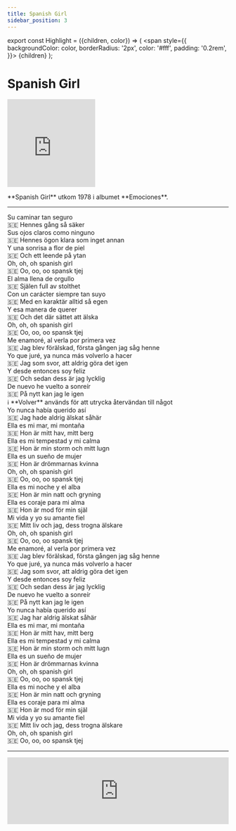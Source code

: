 ```yaml
---
title: Spanish Girl
sidebar_position: 3
---
```


export const Highlight = ({children, color}) => (
  <span
    style={{
      backgroundColor: color,
      borderRadius: '2px',
      color: '#fff',
      padding: '0.2rem',
    }}>
    {children}
  </span>
);

# <Highlight color="var(--highlight)">Spanish Girl</Highlight>

<div class="text-and-image-container">
  <div class="iframe">
<iframe width="200" height="200" src="https://www.youtube.com/embed/kAE-OCS-aIA" title="Spanish Girl" frameborder="0" allow="accelerometer; autoplay; clipboard-write; encrypted-media; gyroscope; picture-in-picture; web-share" referrerpolicy="strict-origin-when-cross-origin" allowfullscreen></iframe>
  </div>
  <div class="text">
    <p>**Spanish Girl** utkom 1978 i albumet **Emociones**.</p>
  </div>
</div>

---

<div class="lyrics-container">
  <div class="lyrics-line">Su caminar tan seguro</div>
  <div class="translation-line">🇸🇪 Hennes gång så säker</div>
</div>
<div class="lyrics-container">
  <div class="lyrics-line">Sus ojos claros como ninguno</div>
  <div class="translation-line">🇸🇪 Hennes ögon klara som inget annan</div>
</div>
<div class="lyrics-container">
  <div class="lyrics-line">Y una sonrisa a flor de piel</div>
  <div class="translation-line">🇸🇪 Och ett leende på ytan</div>
</div> 
<div class="lyrics-container">
  <div class="lyrics-line">Oh, oh, oh spanish girl</div>
  <div class="translation-line">🇸🇪 Oo, oo, oo spansk tjej</div>
</div>
<div class="lyrics-container">
  <div class="lyrics-line">El alma llena de orgullo</div>
  <div class="translation-line">🇸🇪 Själen full av stolthet</div>
</div>
<div class="lyrics-container">
  <div class="lyrics-line">Con un carácter siempre tan suyo</div>
  <div class="translation-line">🇸🇪 Med en karaktär alltid så egen</div>
</div>
<div class="lyrics-container">
  <div class="lyrics-line">Y esa manera de querer</div>
  <div class="translation-line">🇸🇪 Och det där sättet att älska</div>
</div>
<div class="lyrics-container">
  <div class="lyrics-line">Oh, oh, oh spanish girl</div>
  <div class="translation-line">🇸🇪 Oo, oo, oo spansk tjej</div>
</div>
<div class="lyrics-container">
  <div class="lyrics-line">Me enamoré, al verla por primera vez</div>
  <div class="translation-line">🇸🇪 Jag blev förälskad, första gången jag såg henne</div>
</div>
<div class="lyrics-container">
  <div class="lyrics-line">Yo que juré, ya nunca más volverlo a hacer</div>
  <div class="translation-line">🇸🇪 Jag som svor, att aldrig göra det igen</div>
</div>
<div class="lyrics-container">
  <div class="lyrics-line">Y desde entonces soy feliz</div>
  <div class="translation-line">🇸🇪 Och sedan dess är jag lycklig</div>
</div>
<div class="lyrics-container">
  <div class="lyrics-line">De nuevo he vuelto a sonreír</div>
  <div class="translation-line">🇸🇪 På nytt kan jag le igen</div>
  <div class="translation-line">ℹ️ **Volver** används för att utrycka återvändan till något</div>
</div>
<div class="lyrics-container">
  <div class="lyrics-line">Yo nunca había querido así</div>
  <div class="translation-line">🇸🇪 Jag hade aldrig älskat såhär</div>
</div>
<div class="lyrics-container">
  <div class="lyrics-line">Ella es mi mar, mi montaña</div>
  <div class="translation-line">🇸🇪 Hon är mitt hav, mitt berg</div>
</div>
<div class="lyrics-container">
  <div class="lyrics-line">Ella es mi tempestad y mi calma</div>
  <div class="translation-line">🇸🇪 Hon är min storm och mitt lugn</div>
</div>
<div class="lyrics-container">
  <div class="lyrics-line">Ella es un sueño de mujer</div>
  <div class="translation-line">🇸🇪 Hon är drömmarnas kvinna</div>
</div>
<div class="lyrics-container">
  <div class="lyrics-line">Oh, oh, oh spanish girl</div>
  <div class="translation-line">🇸🇪 Oo, oo, oo spansk tjej</div>
</div>
<div class="lyrics-container">
  <div class="lyrics-line">Ella es mi noche y el alba</div>
  <div class="translation-line">🇸🇪 Hon är min natt och gryning</div>
</div>
<div class="lyrics-container">
  <div class="lyrics-line">Ella es coraje para mi alma</div>
  <div class="translation-line">🇸🇪 Hon är mod för min själ</div>
</div>
<div class="lyrics-container">
  <div class="lyrics-line">Mi vida y yo su amante fiel</div>
  <div class="translation-line">🇸🇪 Mitt liv och jag, dess trogna älskare</div>
</div>
<div class="lyrics-container">
  <div class="lyrics-line">Oh, oh, oh spanish girl</div>
  <div class="translation-line">🇸🇪 Oo, oo, oo spansk tjej</div>
</div>
<div class="lyrics-container">
  <div class="lyrics-line">Me enamoré, al verla por primera vez</div>
  <div class="translation-line">🇸🇪 Jag blev förälskad, första gången jag såg henne</div>
</div>
<div class="lyrics-container">
  <div class="lyrics-line">Yo que juré, ya nunca más volverlo a hacer</div>
  <div class="translation-line">🇸🇪 Jag som svor, att aldrig göra det igen</div>
</div>
<div class="lyrics-container">
  <div class="lyrics-line">Y desde entonces soy feliz</div>
  <div class="translation-line">🇸🇪 Och sedan dess är jag lycklig</div>
</div>
<div class="lyrics-container">
  <div class="lyrics-line">De nuevo he vuelto a sonreír</div>
  <div class="translation-line">🇸🇪 På nytt kan jag le igen</div>
</div>
<div class="lyrics-container">
  <div class="lyrics-line">Yo nunca había querido así</div>
  <div class="translation-line">🇸🇪 Jag har aldrig älskat såhär</div>
</div>
<div class="lyrics-container">
  <div class="lyrics-line">Ella es mi mar, mi montaña</div>
  <div class="translation-line">🇸🇪 Hon är mitt hav, mitt berg</div>
</div>
<div class="lyrics-container">
  <div class="lyrics-line">Ella es mi tempestad y mi calma</div>
  <div class="translation-line">🇸🇪 Hon är min storm och mitt lugn</div>
</div>
<div class="lyrics-container">
  <div class="lyrics-line">Ella es un sueño de mujer</div>
  <div class="translation-line">🇸🇪 Hon är drömmarnas kvinna</div>
</div>
<div class="lyrics-container">
  <div class="lyrics-line">Oh, oh, oh spanish girl</div>
  <div class="translation-line">🇸🇪 Oo, oo, oo spansk tjej</div>
</div>
<div class="lyrics-container">
  <div class="lyrics-line">Ella es mi noche y el alba</div>
  <div class="translation-line">🇸🇪 Hon är min natt och gryning</div>
</div>
<div class="lyrics-container">
  <div class="lyrics-line">Ella es coraje para mi alma</div>
  <div class="translation-line">🇸🇪 Hon är mod för min själ</div>
</div>
<div class="lyrics-container">
  <div class="lyrics-line">Mi vida y yo su amante fiel</div>
  <div class="translation-line">🇸🇪 Mitt liv och jag, dess trogna älskare</div>
</div>
<div class="lyrics-container">
  <div class="lyrics-line">Oh, oh, oh spanish girl</div>
  <div class="translation-line">🇸🇪 Oo, oo, oo spansk tjej</div>
</div>

---

<iframe src="https://open.spotify.com/embed/track/15T2Fk5WwgAxszxyHD7gJV?utm_source=generator" width="100%" height="152" frameBorder="0" allowfullscreen="" allow="autoplay; clipboard-write; encrypted-media; fullscreen; picture-in-picture" loading="lazy"></iframe>